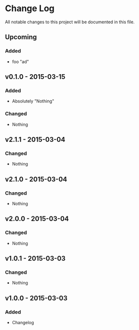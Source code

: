 # Change Log
All notable changes to this project will be documented in this file.

## Upcoming
### Added
- foo "ad"

## v0.1.0 - 2015-03-15
### Added
- Absolutely "Nothing"

### Changed
- Nothing

## v2.1.1 - 2015-03-04
### Changed
- Nothing

## v2.1.0 - 2015-03-04
### Changed
- Nothing

## v2.0.0 - 2015-03-04
### Changed
- Nothing

## v1.0.1 - 2015-03-03
### Changed
- Nothing

## v1.0.0 - 2015-03-03
### Added
- Changelog
